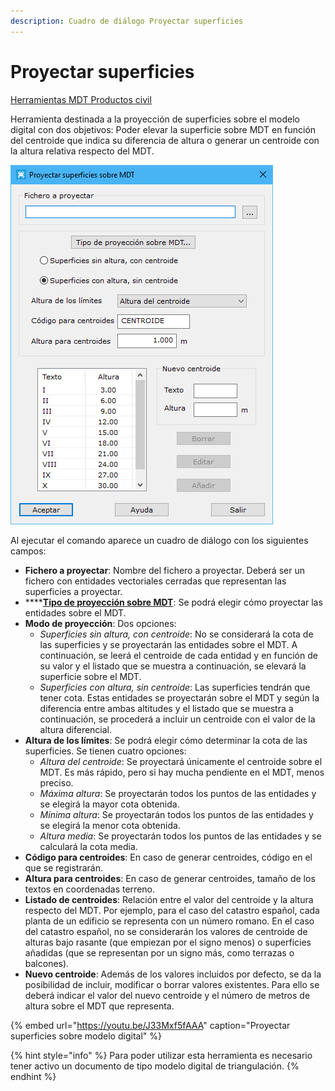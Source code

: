 ```yaml
---
description: Cuadro de diálogo Proyectar superficies
---
```


# Proyectar superficies

[Herramientas MDT Productos civil](../fichas-de-herramientas/ficha-de-herramientas-mdt/productos-civil.md)

Herramienta destinada a la proyección de superficies sobre el modelo digital con dos objetivos: Poder elevar la superficie sobre MDT en función del centroide que indica su diferencia de altura o generar un centroide con la altura relativa respecto del MDT.

![Cuadro de di&#xE1;logo Proyectar superficies sobre MDT](../../.gitbook/assets/image%20%2887%29.png)

Al ejecutar el comando aparece un cuadro de diálogo con los siguientes campos:

* **Fichero a proyectar**: Nombre del fichero a proyectar. Deberá ser un fichero con entidades vectoriales cerradas que representan las superficies a proyectar.
* \*\*\*\*[**Tipo de proyección sobre MDT**](perfiles/tipo-de-proyeccion.md): Se podrá elegir cómo proyectar las entidades sobre el MDT.
* **Modo de proyección**: Dos opciones:
  * _Superficies sin altura, con centroide_: No se considerará la cota de las superficies y se proyectarán las entidades sobre el MDT. A continuación, se leerá el centroide de cada entidad y en función de su valor y el listado que se muestra a continuación, se elevará la superficie sobre el MDT.
  * _Superficies con altura, sin centroide_: Las superficies tendrán que tener cota. Estas entidades se proyectarán sobre el MDT y según la diferencia entre ambas altitudes y el listado que se muestra a continuación, se procederá a incluir un centroide con el valor de la altura diferencial.
* **Altura de los límites**: Se podrá elegir cómo determinar la cota de las superficies. Se tienen cuatro opciones:
  * _Altura del centroide_: Se proyectará únicamente el centroide sobre el MDT. Es más rápido, pero si hay mucha pendiente en el MDT, menos preciso.
  * _Máxima altura_: Se proyectarán todos los puntos de las entidades y se elegirá la mayor cota obtenida.
  * _Mínima altura_: Se proyectarán todos los puntos de las entidades y se elegirá la menor cota obtenida.
  * _Altura media_: Se proyectarán todos los puntos de las entidades y se calculará la cota media.
* **Código para centroides**: En caso de generar centroides, código en el que se registrarán.
* **Altura para centroides**: En caso de generar centroides, tamaño de los textos en coordenadas terreno.
* **Listado de centroides**: Relación entre el valor del centroide y la altura respecto del MDT. Por ejemplo, para el caso del catastro español, cada planta de un edificio se representa con un número romano. En el caso del catastro español, no se considerarán los valores de centroide de alturas bajo rasante \(que empiezan por el signo menos\) o superficies añadidas \(que se representan por un signo más, como terrazas o balcones\).
* **Nuevo centroide**: Además de los valores incluidos por defecto, se da la posibilidad de incluir, modificar o borrar valores existentes. Para ello se deberá indicar el valor del nuevo centroide y el número de metros de altura sobre el MDT que representa.

{% embed url="https://youtu.be/J33Mxf5fAAA" caption="Proyectar superficies sobre modelo digital" %}

{% hint style="info" %}
Para poder utilizar esta herramienta es necesario tener activo un documento de tipo modelo digital de triangulación.
{% endhint %}

